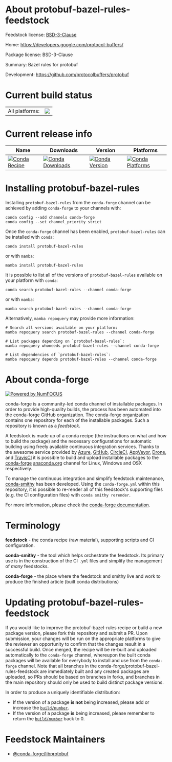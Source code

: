 About protobuf-bazel-rules-feedstock
====================================

Feedstock license: [BSD-3-Clause](https://github.com/conda-forge/protobuf-bazel-rules-feedstock/blob/main/LICENSE.txt)

Home: https://developers.google.com/protocol-buffers/

Package license: BSD-3-Clause

Summary: Bazel rules for protobuf

Development: https://github.com/protocolbuffers/protobuf

Current build status
====================


<table><tr><td>All platforms:</td>
    <td>
      <a href="https://dev.azure.com/conda-forge/feedstock-builds/_build/latest?definitionId=24397&branchName=main">
        <img src="https://dev.azure.com/conda-forge/feedstock-builds/_apis/build/status/protobuf-bazel-rules-feedstock?branchName=main">
      </a>
    </td>
  </tr>
</table>

Current release info
====================

| Name | Downloads | Version | Platforms |
| --- | --- | --- | --- |
| [![Conda Recipe](https://img.shields.io/badge/recipe-protobuf--bazel--rules-green.svg)](https://anaconda.org/conda-forge/protobuf-bazel-rules) | [![Conda Downloads](https://img.shields.io/conda/dn/conda-forge/protobuf-bazel-rules.svg)](https://anaconda.org/conda-forge/protobuf-bazel-rules) | [![Conda Version](https://img.shields.io/conda/vn/conda-forge/protobuf-bazel-rules.svg)](https://anaconda.org/conda-forge/protobuf-bazel-rules) | [![Conda Platforms](https://img.shields.io/conda/pn/conda-forge/protobuf-bazel-rules.svg)](https://anaconda.org/conda-forge/protobuf-bazel-rules) |

Installing protobuf-bazel-rules
===============================

Installing `protobuf-bazel-rules` from the `conda-forge` channel can be achieved by adding `conda-forge` to your channels with:

```
conda config --add channels conda-forge
conda config --set channel_priority strict
```

Once the `conda-forge` channel has been enabled, `protobuf-bazel-rules` can be installed with `conda`:

```
conda install protobuf-bazel-rules
```

or with `mamba`:

```
mamba install protobuf-bazel-rules
```

It is possible to list all of the versions of `protobuf-bazel-rules` available on your platform with `conda`:

```
conda search protobuf-bazel-rules --channel conda-forge
```

or with `mamba`:

```
mamba search protobuf-bazel-rules --channel conda-forge
```

Alternatively, `mamba repoquery` may provide more information:

```
# Search all versions available on your platform:
mamba repoquery search protobuf-bazel-rules --channel conda-forge

# List packages depending on `protobuf-bazel-rules`:
mamba repoquery whoneeds protobuf-bazel-rules --channel conda-forge

# List dependencies of `protobuf-bazel-rules`:
mamba repoquery depends protobuf-bazel-rules --channel conda-forge
```


About conda-forge
=================

[![Powered by
NumFOCUS](https://img.shields.io/badge/powered%20by-NumFOCUS-orange.svg?style=flat&colorA=E1523D&colorB=007D8A)](https://numfocus.org)

conda-forge is a community-led conda channel of installable packages.
In order to provide high-quality builds, the process has been automated into the
conda-forge GitHub organization. The conda-forge organization contains one repository
for each of the installable packages. Such a repository is known as a *feedstock*.

A feedstock is made up of a conda recipe (the instructions on what and how to build
the package) and the necessary configurations for automatic building using freely
available continuous integration services. Thanks to the awesome service provided by
[Azure](https://azure.microsoft.com/en-us/services/devops/), [GitHub](https://github.com/),
[CircleCI](https://circleci.com/), [AppVeyor](https://www.appveyor.com/),
[Drone](https://cloud.drone.io/welcome), and [TravisCI](https://travis-ci.com/)
it is possible to build and upload installable packages to the
[conda-forge](https://anaconda.org/conda-forge) [anaconda.org](https://anaconda.org/)
channel for Linux, Windows and OSX respectively.

To manage the continuous integration and simplify feedstock maintenance,
[conda-smithy](https://github.com/conda-forge/conda-smithy) has been developed.
Using the ``conda-forge.yml`` within this repository, it is possible to re-render all of
this feedstock's supporting files (e.g. the CI configuration files) with ``conda smithy rerender``.

For more information, please check the [conda-forge documentation](https://conda-forge.org/docs/).

Terminology
===========

**feedstock** - the conda recipe (raw material), supporting scripts and CI configuration.

**conda-smithy** - the tool which helps orchestrate the feedstock.
                   Its primary use is in the construction of the CI ``.yml`` files
                   and simplify the management of *many* feedstocks.

**conda-forge** - the place where the feedstock and smithy live and work to
                  produce the finished article (built conda distributions)


Updating protobuf-bazel-rules-feedstock
=======================================

If you would like to improve the protobuf-bazel-rules recipe or build a new
package version, please fork this repository and submit a PR. Upon submission,
your changes will be run on the appropriate platforms to give the reviewer an
opportunity to confirm that the changes result in a successful build. Once
merged, the recipe will be re-built and uploaded automatically to the
`conda-forge` channel, whereupon the built conda packages will be available for
everybody to install and use from the `conda-forge` channel.
Note that all branches in the conda-forge/protobuf-bazel-rules-feedstock are
immediately built and any created packages are uploaded, so PRs should be based
on branches in forks, and branches in the main repository should only be used to
build distinct package versions.

In order to produce a uniquely identifiable distribution:
 * If the version of a package **is not** being increased, please add or increase
   the [``build/number``](https://docs.conda.io/projects/conda-build/en/latest/resources/define-metadata.html#build-number-and-string).
 * If the version of a package **is** being increased, please remember to return
   the [``build/number``](https://docs.conda.io/projects/conda-build/en/latest/resources/define-metadata.html#build-number-and-string)
   back to 0.

Feedstock Maintainers
=====================

* [@conda-forge/libprotobuf](https://github.com/orgs/conda-forge/teams/libprotobuf/)

